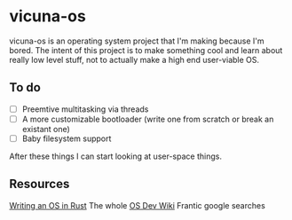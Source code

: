 # vicuna-os

vicuna-os is an operating system project that I'm making because I'm bored. The intent of this project is to make something cool and learn about really low level stuff, not to actually make a high end user-viable OS.

## To do
- [ ] Preemtive multitasking via threads
- [ ] A more customizable bootloader (write one from scratch or break an existant one)
- [ ] Baby filesystem support

After these things I can start looking at user-space things.

## Resources
[Writing an OS in Rust](https://os.phil-opp.com/)
The whole [OS Dev Wiki](https://wiki.osdev.org/Expanded_Main_Page)
Frantic google searches